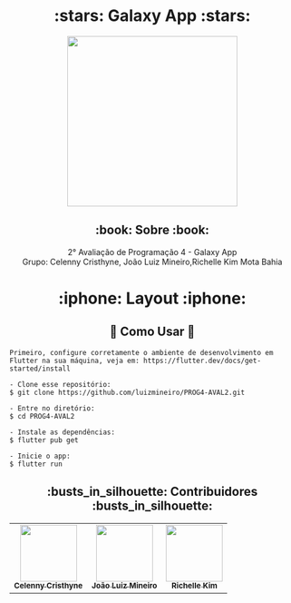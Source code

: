 <h1 align="center">:stars: Galaxy App :stars:</h1>
<p align="center">
<img src="https://media.tenor.com/tUMRpkucZacAAAAM/space.gif" width="300px;"/>
</p>

<h2 align="center">:book: Sobre :book:</h2>
   
<p align="center">
  2° Avaliação de Programação 4 - Galaxy App
 <br> Grupo: Celenny Cristhyne, João Luiz Mineiro,Richelle Kim Mota Bahia
</p>

<div>
 <h1 align="center">:iphone: Layout :iphone:</h1>
 <p>
  
 </p>
</div>


<div>
 <h2 align="center">🤔 Como Usar 🤔</h2>

   ```
   Primeiro, configure corretamente o ambiente de desenvolvimento em Flutter na sua máquina, veja em: https://flutter.dev/docs/get-started/install
   
   - Clone esse repositório:
   $ git clone https://github.com/luizmineiro/PROG4-AVAL2.git

   - Entre no diretório:
   $ cd PROG4-AVAL2

   - Instale as dependências:
   $ flutter pub get

   - Inicie o app: 
   $ flutter run
   ```
</div>

<div align="center">
   <h2 align="center">:busts_in_silhouette: Contribuidores :busts_in_silhouette:</h2>
   <table>
   <tr>
      <td align="center">
      <a href="#">
        <img src="https://avatars.githubusercontent.com/celenny" width="100px;" /><br>
        <sub>
          <b>Celenny Cristhyne</b>
        </sub>
      </a>
    </td>
    <td align="center">
      <a href="#">
        <img src="https://avatars.githubusercontent.com/u/86202893?v=4" width="100px;" /><br>
        <sub>
          <b>João Luiz Mineiro</b>
        </sub>
      </a>
    </td>
     <td align="center">
      <a href="#">
        <img src="https://avatars.githubusercontent.com/u/43295714?v=4" width="100px;" /><br>
        <sub>
          <b>Richelle Kim</b>
        </sub>
      </a>
    </td>
   </tr>
   </table>
   </div>
